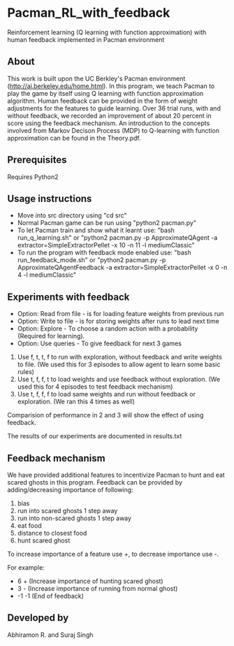 # Pacman_RL_with_feedback
Reinforcement learning (Q learning with function approximation) with human feedback implemented in Pacman environment

## About
This work is built upon the UC Berkley's Pacman environment (http://ai.berkeley.edu/home.html).
In this program, we teach Pacman to play the game by itself using Q learning with function approximation algorithm. Human feedback can be provided in the form of weight adjustments for the features to guide learning. Over 36 trial runs, with and without feedback, we recorded an improvement of about 20 percent in score using the feedback mechanism. An introduction to the concepts involved from Markov Decison Process (MDP) to Q-learning with function approximation can be found in the Theory.pdf.

## Prerequisites
Requires Python2

## Usage instructions
* Move into src directory using "cd src"
* Normal Pacman game can be run using "python2 pacman.py"
* To let Pacman train and show what it learnt use: "bash run_q_learning.sh" or "python2 pacman.py -p ApproximateQAgent -a extractor=SimpleExtractorPellet -x 10 -n 11 -l mediumClassic"
* To run the program with feedback mode enabled use: "bash run_feedback_mode.sh" or "python2 pacman.py -p ApproximateQAgentFeedback -a extractor=SimpleExtractorPellet -x 0 -n 4 -l mediumClassic"


## Experiments with feedback

* Option: Read from file - is for loading feature weights from previous run
* Option: Write to file - is for storing weights after runs to lead next time
* Option: Explore - To choose a random action with a probability (Required for learning).
* Option: Use queries - To give feedback for next 3 games

1. Use f, t, t, f to run with exploration, without feedback and write weights to file. (We used this for 3 episodes to allow agent to learn some basic rules)
2. Use t, f, f, t to load weights and use feedback without exploration. (We used this for 4 episodes to test feedback mechanism)
3. Use t, f, f, f to load same weights and run without feedback or exploration. (We ran this 4 times as well)

Comparision of performance in 2 and 3 will show the effect of using feedback.

The results of our experiments are documented in results.txt

## Feedback mechanism

We have provided additional features to incentivize Pacman to hunt and eat scared ghosts in this program.
Feedback can be provided by adding/decreasing importance of following:
1. bias
2. run into scared ghosts 1 step away
3. run into non-scared ghosts 1 step away
4. eat food
5. distance to closest food
6. hunt scared ghost

To increase importance of a feature use *+*, to decrease importance use *-*.

For example:  
* 6 + (Increase importance of hunting scared ghost)
* 3 - (Increase importance of running from normal ghost)
* -1 -1 (End of feedback)

## Developed by
Abhiramon R. and Suraj Singh